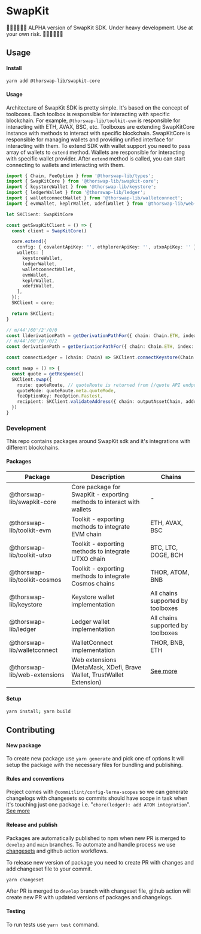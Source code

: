 # SwapKit

🚧🚧🚧🚧🚧🚧
ALPHA version of SwapKit SDK. Under heavy development. Use at your own risk.
🚧🚧🚧🚧🚧🚧

## Usage

#### Install

```bash
yarn add @thorswap-lib/swapkit-core
```

#### Usage

Architecture of SwapKit SDK is pretty simple. It's based on the concept of toolboxes. Each toolbox is responsible for interacting with specific blockchain. For example, `@thorswap-lib/toolkit-evm` is responsible for interacting with ETH, AVAX, BSC, etc. Toolboxes are extending SwapKitCore instance with methods to interact with specific blockchain. SwapKitCore is responsible for managing wallets and providing unified interface for interacting with them. To extend SDK with wallet support you need to pass array of wallets to `extend` method. Wallets are responsible for interacting with specific wallet provider. After `extend` method is called, you can start connecting to wallets and interacting with them.


```typescript
import { Chain, FeeOption } from '@thorswap-lib/types';
import { SwapKitCore } from '@thorswap-lib/swapkit-core';
import { keystoreWallet } from '@thorswap-lib/keystore';
import { ledgerWallet } from '@thorswap-lib/ledger';
import { walletconnectWallet } from '@thorswap-lib/walletconnect';
import { evmWallet, keplrWallet, xdefiWallet } from '@thorswap-lib/web-extensions';

let SKClient: SwapKitCore

const getSwapKitClient = () => {
  const client = SwapKitCore()

  core.extend({
    config: { covalentApiKey: '', ethplorerApiKey: '', utxoApiKey: '' },
    wallets: [
      keystoreWallet,
      ledgerWallet,
      walletconnectWallet,
      evmWallet,
      keplrWallet,
      xdefiWallet,
    ],
  });
  SKClient = core;

  return SKClient;
}

// m/44'/60'/2'/0/0
const llderivationPath = getDerivationPathFor({ chain: Chain.ETH, index: 2, type: 'ledgerLive' })
// m/44'/60'/0'/0/2
const derivationPath = getDerivationPathFor({ chain: Chain.ETH, index: 2 })

const connectLedger = (chain: Chain) => SKClient.connectKeystore(Chain.ETH)

const swap = () => {
  const quote = getResponse()
  SKClient.swap({
    route: quoteRoute, // quoteRoute is returned from [/quote API endpoint](https://dev-docs.thorswap.net/api/get-quote-for-a-swap-1)
    quoteMode: quoteRoute.meta.quoteMode,
    feeOptionKey: FeeOption.Fastest,
    recipient: SKClient.validateAddress({ chain: outputAssetChain, address }) ? address : ''
  })
}

```


### Development

This repo contains packages around SwapKit sdk and it's integrations with different blockchains.

#### Packages

| Package                      | Description                                                           | Chains                                          |
| ---------------------------- | --------------------------------------------------------------------- | ----------------------------------------------- |
| @thorswap-lib/swapkit-core   | Core package for SwapKit - exporting methods to interact with wallets | -                                               |
| @thorswap-lib/toolkit-evm    | Toolkit - exporting methods to integrate EVM chain                    | ETH, AVAX, BSC                                  |
| @thorswap-lib/toolkit-utxo   | Toolkit - exporting methods to integrate UTXO chain                   | BTC, LTC, DOGE, BCH                             |
| @thorswap-lib/toolkit-cosmos | Toolkit - exporting methods to integrate Cosmos chains                | THOR, ATOM, BNB                                 |
| @thorswap-lib/keystore       | Keystore wallet implementation                                        | All chains supported by toolboxes               |
| @thorswap-lib/ledger         | Ledger wallet implementation                                          | All chains supported by toolboxes               |
| @thorswap-lib/walletconnect  | WalletConnect implementation                                          | THOR, BNB, ETH                                  |
| @thorswap-lib/web-extensions | Web extensions (MetaMask, XDefi, Brave Wallet, TrustWallet Extension) | [See more](./packages/web-extensions/README.md) |

#### Setup

```bash
yarn install; yarn build
```

## Contributing

#### New package

To create new package use `yarn generate` and pick one of options
It will setup the package with the necessary files for bundling and publishing.

#### Rules and conventions

Project comes with `@commitlint/config-lerna-scopes` so we can generate changelogs with changesets so commits should have scope in task when it's touching just one package i.e. "`chore(ledger): add ATOM integration`". [See more](https://github.com/conventional-changelog/commitlint/tree/master/@commitlint/config-lerna-scopes)

#### Release and publish

Packages are automatically published to npm when new PR is merged to `develop` and `main` branches.
To automate and handle process we use [changesets](https://github.com/changesets/changesets) and github action workflows.

To release new version of package you need to create PR with changes and add changeset file to your commit.

```bash
yarn changeset
```

After PR is merged to `develop` branch with changeset file, github action will create new PR with updated versions of packages and changelogs.

#### Testing

To run tests use `yarn test` command.
